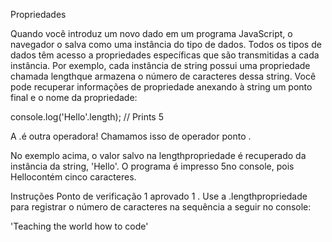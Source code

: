 Propriedades

Quando você introduz um novo dado em um programa JavaScript, o navegador o salva como uma instância do tipo de dados. Todos os tipos de dados têm acesso a propriedades específicas que são transmitidas a cada instância. Por exemplo, cada instância de string possui uma propriedade chamada lengthque armazena o número de caracteres dessa string. Você pode recuperar informações de propriedade anexando à string um ponto final e o nome da propriedade:

console.log('Hello'.length); // Prints 5

A .é outra operadora! Chamamos isso de operador ponto .

No exemplo acima, o valor salvo na lengthpropriedade é recuperado da instância da string, 'Hello'. O programa é impresso 5no console, pois Hellocontém cinco caracteres.

Instruções
Ponto de verificação 1 aprovado
1 .
Use a .lengthpropriedade para registrar o número de caracteres na sequência a seguir no console:

'Teaching the world how to code'
